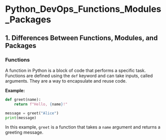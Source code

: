 # Python_DevOps_Functions_Modules_Packages

## 1. Differences Between Functions, Modules, and Packages

### Functions
 
A function in Python is a block of code that performs a specific task. Functions are defined using the `def` keyword and can take inputs, called arguments. They are a way to encapsulate and reuse code.

**Example:** 

```python
def greet(name):
    return f"Hello, {name}!"

message = greet("Alice")
print(message)
``` 

In this example, `greet` is a function that takes a `name` argument and returns a greeting message.
